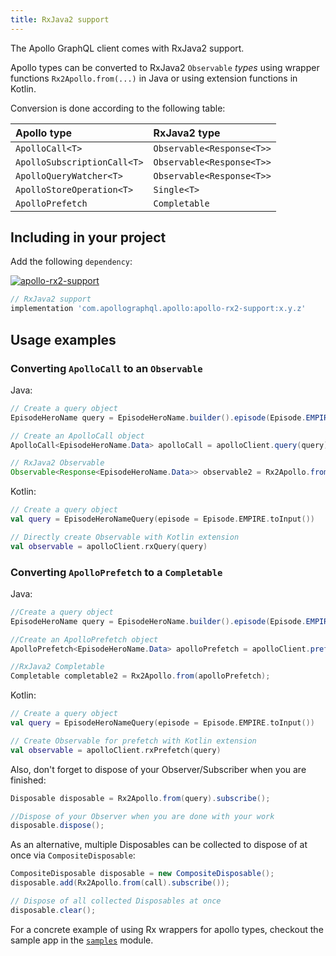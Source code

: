 ```yaml
---
title: RxJava2 support 
---
```


The Apollo GraphQL client comes with RxJava2 support.

Apollo types can be converted to RxJava2 `Observable` *types* using wrapper functions `Rx2Apollo.from(...)` in Java or using extension functions in Kotlin.

Conversion is done according to the following table:

| Apollo type |  RxJava2 type|
| :--- | :--- |
| `ApolloCall<T>` | `Observable<Response<T>>` |
| `ApolloSubscriptionCall<T>` | `Observable<Response<T>>` |
| `ApolloQueryWatcher<T>` | `Observable<Response<T>>` |
| `ApolloStoreOperation<T>` | `Single<T>` |
| `ApolloPrefetch` | `Completable` |

## Including in your project

Add the following `dependency`:

[ ![apollo-rx2-support](https://img.shields.io/bintray/v/apollographql/android/apollo-rx2-support.svg?label=apollo-rx2-support) ](https://bintray.com/apollographql/android/apollo-rx2-support/_latestVersion)
```gradle
// RxJava2 support
implementation 'com.apollographql.apollo:apollo-rx2-support:x.y.z'
```

## Usage examples

### Converting `ApolloCall` to an `Observable`

Java:
```java
// Create a query object
EpisodeHeroName query = EpisodeHeroName.builder().episode(Episode.EMPIRE).build();

// Create an ApolloCall object
ApolloCall<EpisodeHeroName.Data> apolloCall = apolloClient.query(query);

// RxJava2 Observable
Observable<Response<EpisodeHeroName.Data>> observable2 = Rx2Apollo.from(apolloCall);
```

Kotlin:
```kotlin
// Create a query object
val query = EpisodeHeroNameQuery(episode = Episode.EMPIRE.toInput())

// Directly create Observable with Kotlin extension
val observable = apolloClient.rxQuery(query)
```


### Converting `ApolloPrefetch` to a `Completable`

Java:
```java
//Create a query object
EpisodeHeroName query = EpisodeHeroName.builder().episode(Episode.EMPIRE).build();

//Create an ApolloPrefetch object
ApolloPrefetch<EpisodeHeroName.Data> apolloPrefetch = apolloClient.prefetch(query);

//RxJava2 Completable
Completable completable2 = Rx2Apollo.from(apolloPrefetch);
```

Kotlin:
```kotlin
// Create a query object
val query = EpisodeHeroNameQuery(episode = Episode.EMPIRE.toInput())

// Create Observable for prefetch with Kotlin extension
val observable = apolloClient.rxPrefetch(query)
```

Also, don't forget to dispose of your Observer/Subscriber when you are finished:
```java
Disposable disposable = Rx2Apollo.from(query).subscribe();

//Dispose of your Observer when you are done with your work
disposable.dispose();
```
As an alternative, multiple Disposables can be collected to dispose of at once via `CompositeDisposable`:
```java
CompositeDisposable disposable = new CompositeDisposable();
disposable.add(Rx2Apollo.from(call).subscribe());

// Dispose of all collected Disposables at once
disposable.clear();
```


For a concrete example of using Rx wrappers for apollo types, checkout the sample app in the [`samples`](https://github.com/apollographql/apollo-android/tree/master/samples) module.
